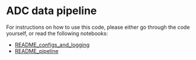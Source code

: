 # ADC data pipeline
For instructions on how to use this code, please either go through the code yourself, or read the following notebooks:
- [README_configs_and_logging](https://github.com/Amsterdam-Data-Collective/data-pipeline/blob/develop/README_configs_and_logging.ipynb)
- [README_pipeline](https://github.com/Amsterdam-Data-Collective/data-pipeline/blob/develop/README_pipeline.ipynb)